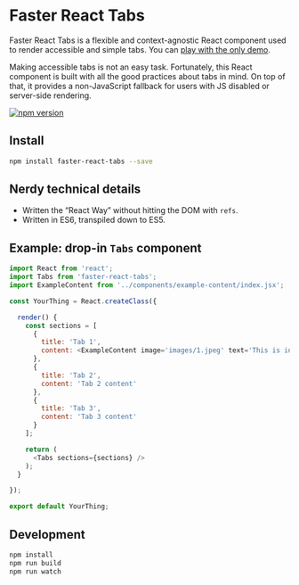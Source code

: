 # Faster React Tabs

Faster React Tabs is a flexible and context-agnostic React component used to render accessible and simple tabs. You can [play with the only demo](http://edenspiekermann.github.io/faster-react-tabs/).

Making accessible tabs is not an easy task. Fortunately, this React component is built with all the good practices about tabs in mind. On top of that, it provides a non-JavaScript fallback for users with JS disabled or server-side rendering.

[![npm version](https://badge.fury.io/js/faster-react-tabs.svg)](http://badge.fury.io/js/faster-react-tabs)

## Install

```sh
npm install faster-react-tabs --save
```

## Nerdy technical details

- Written the “React Way” without hitting the DOM with `refs`.
- Written in ES6, transpiled down to ES5.

## Example: drop-in `Tabs` component

```javascript
import React from 'react';
import Tabs from 'faster-react-tabs';
import ExampleContent from '../components/example-content/index.jsx';

const YourThing = React.createClass({

  render() {
    const sections = [
      {
        title: 'Tab 1',
        content: <ExampleContent image='images/1.jpeg' text='This is in tab 1. It is a whole other component! Entire components can be passed down into each tab.' />
      },
      {
        title: 'Tab 2',
        content: 'Tab 2 content'
      },
      {
        title: 'Tab 3',
        content: 'Tab 3 content'
      }
    ];

    return (
      <Tabs sections={sections} />
    );
  }

});

export default YourThing;
```


## Development

```sh
npm install
npm run build
npm run watch
```
